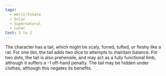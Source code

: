 ```yaml
---
tags:
  - merit/Innate
  - Solar
  - Supernatural
  - Lunar
Cost: 1 to 2
---
```

The character has a tail, which might be scaly, furred, tufted, or fleshy like a rat. For one dot, the tail adds two dice to attempts to maintain balance. For two dots, the tail is also prehensile, and may act as a fully functional limb, although it suffers a -1 off-hand penalty. The tail may be hidden under clothes, although this negates its benefits.